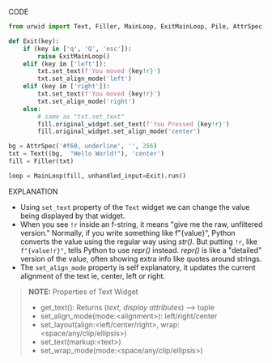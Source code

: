 CODE
```py
from urwid import Text, Filler, MainLoop, ExitMainLoop, Pile, AttrSpec, AttrMap

def Exit(key):
    if (key in ['q', 'Q', 'esc']):
        raise ExitMainLoop()
    elif (key in ['left']):
        txt.set_text(f'You moved {key!r}')
        txt.set_align_mode('left')
    elif (key in ['right']):
        txt.set_text(f'You moved {key!r}')
        txt.set_align_mode('right')
    else:
        # same as "txt.set_text"
        fill.original_widget.set_text(f'You Pressed {key!r}')
        fill.original_widget.set_align_mode('center')

bg = AttrSpec('#f60, underline', '', 256)
txt = Text((bg,  "Hello World!"), 'center')
fill = Filler(txt)

loop = MainLoop(fill, unhandled_input=Exit).run()
```

EXPLANATION
- Using `set_text` property of the `Text` widget we can change the value being displayed by that widget.
- When you see `!r` inside an f-string, it means "give me the raw, unfiltered version." Normally, if you write something like f"{value}", Python converts the value using the regular way using *str()*. But putting `!r`, like `f"{value!r}"`, tells Python to use *repr()* instead. *repr()* is like a "detailed" version of the value, often showing extra info like quotes around strings.
- The `set_align_mode` property is self explanatory, it updates the current alignment of the text ie, center, left or right.

> **NOTE:**
> Properties of Text Widget
> - get_text(): Returns (*text, display attributes*) --> tuple
> - set_align_mode(mode:\<alignment>): left/right/center
> - set_layout(align:<left/center/right>, wrap:<space/any/clip/ellipsis>)
> - set_text(markup:\<text>)
> - set_wrap_mode(mode:<space/any/clip/ellipsis>)


